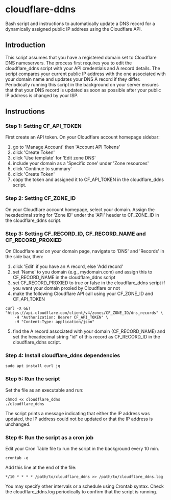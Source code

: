 # cloudflare-ddns
Bash script and instructions to automatically update a DNS record for a dynamically assigned public IP address using the Cloudflare API.

## Introduction
This script assumes that you have a registered domain set to Cloudflare DNS nameservers. The process first requires you to edit the cloudflare_ddns script with your API credentials and A record details. The script compares your current public IP address with the one associated with your domain name and updates your DNS A record if they differ. Periodically running this script in the background on your server ensures that that your DNS record is updated as soon as possible after your public IP address is changed by your ISP.

## Instructions

### Step 1: Setting CF_API_TOKEN
First create an API token. On your Cloudflare account homepage sidebar:

1. go to 'Manage Account' then 'Account API Tokens'
2. click 'Create Token'
3. click 'Use template' for 'Edit zone DNS'
4. include your domain as a 'Specific zone' under 'Zone resources'
5. click 'Continue to summary'
6. click 'Create Token'
7. copy the token and assigned it to CF_API_TOKEN in the cloudflare_ddns script.

### Step 2: Setting CF_ZONE_ID
On your Cloudflare account homepage, select your domain. Assign the hexadecimal string for 'Zone ID' under the 'API' header to CF_ZONE_ID in the cloudflare_ddns script.

### Step 3: Setting CF_RECORD_ID, CF_RECORD_NAME and CF_RECORD_PROXIED
On Cloudflare and on your domain page, navigate to 'DNS' and 'Records' in the side bar, then:

1. click 'Edit' if you have an A record, else 'Add record'
2. set 'Name' to you domain (e.g., mydomain.com) and assign this to CF_RECORD_NAME in the cloudflare_ddns script
3. set CF_RECORD_PROXIED to true or false in the cloudflare_ddns script if you want your domain proxied by Cloudflare or not
4. make the following Cloudflare API call using your CF_ZONE_ID and CF_API_TOKEN
```shell
curl -X GET "https://api.cloudflare.com/client/v4/zones/CF_ZONE_ID/dns_records" \
    -H "Authorization: Bearer CF_API_TOKEN" \
    -H "Content-Type: application/json"
```
5. find the A record associated with your domain (CF_RECORD_NAME) and set the hexadecimal string "id" of this record as CF_RECORD_ID in the cloudflare_ddns script.

### Step 4: Install cloudflare_ddns dependencies
```shell
sudo apt install curl jq
```

### Step 5: Run the script
Set the file as an executable and run:
```shell
chmod +x cloudflare_ddns
./cloudflare_ddns
```
The script prints a message indicating that either the IP address was updated, the IP address could not be updated or that the IP address is unchanged.

### Step 6: Run the script as a cron job
Edit your Cron Table file to run the script in the background every 10 min.
```shell
crontab -e
```
Add this line at the end of the file:
```shell
*/10 * * * * /path/to/cloudflare_ddns >> /path/to/cloudflare_ddns.log
```
You may specify other intervals or a schedule using Crontab syntax. Check the cloudflare_ddns.log periodically to confirm that the script is running.
